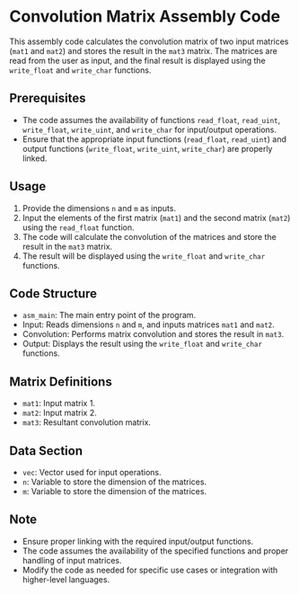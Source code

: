# Convolution Matrix Assembly Code

This assembly code calculates the convolution matrix of two input matrices (`mat1` and `mat2`) and stores the result in the `mat3` matrix. The matrices are read from the user as input, and the final result is displayed using the `write_float` and `write_char` functions.

## Prerequisites

- The code assumes the availability of functions `read_float`, `read_uint`, `write_float`, `write_uint`, and `write_char` for input/output operations.
- Ensure that the appropriate input functions (`read_float`, `read_uint`) and output functions (`write_float`, `write_uint`, `write_char`) are properly linked.

## Usage

1. Provide the dimensions `n` and `m` as inputs.
2. Input the elements of the first matrix (`mat1`) and the second matrix (`mat2`) using the `read_float` function.
3. The code will calculate the convolution of the matrices and store the result in the `mat3` matrix.
4. The result will be displayed using the `write_float` and `write_char` functions.

## Code Structure

- `asm_main`: The main entry point of the program.
- Input: Reads dimensions `n` and `m`, and inputs matrices `mat1` and `mat2`.
- Convolution: Performs matrix convolution and stores the result in `mat3`.
- Output: Displays the result using the `write_float` and `write_char` functions.

## Matrix Definitions

- `mat1`: Input matrix 1.
- `mat2`: Input matrix 2.
- `mat3`: Resultant convolution matrix.

## Data Section

- `vec`: Vector used for input operations.
- `n`: Variable to store the dimension of the matrices.
- `m`: Variable to store the dimension of the matrices.

## Note

- Ensure proper linking with the required input/output functions.
- The code assumes the availability of the specified functions and proper handling of input matrices.
- Modify the code as needed for specific use cases or integration with higher-level languages.
